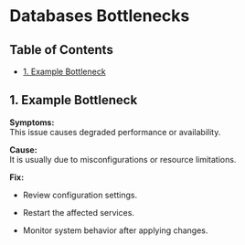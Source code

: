 # Databases Bottlenecks

## Table of Contents

- [1. Example Bottleneck](#1-example-bottleneck)

## 1. Example Bottleneck

**Symptoms:**  
This issue causes degraded performance or availability.

**Cause:**  
It is usually due to misconfigurations or resource limitations.

**Fix:**

- Review configuration settings.


- Restart the affected services.


- Monitor system behavior after applying changes.

